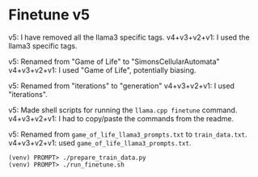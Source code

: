 # Finetune v5

v5: I have removed all the llama3 specific tags.
v4+v3+v2+v1: I used the llama3 specific tags.

v5: Renamed from "Game of Life" to "SimonsCellularAutomata"
v4+v3+v2+v1: I used "Game of Life", potentially biasing.

v5: Renamed from "iterations" to "generation"
v4+v3+v2+v1: I used "iterations".

v5: Made shell scripts for running the `llama.cpp finetune` command.
v4+v3+v2+v1: I had to copy/paste the commands from the readme.

v5: Renamed from `game_of_life_llama3_prompts.txt` to `train_data.txt`.
v4+v3+v2+v1: used `game_of_life_llama3_prompts.txt`.

```
(venv) PROMPT> ./prepare_train_data.py
(venv) PROMPT> ./run_finetune.sh
```
